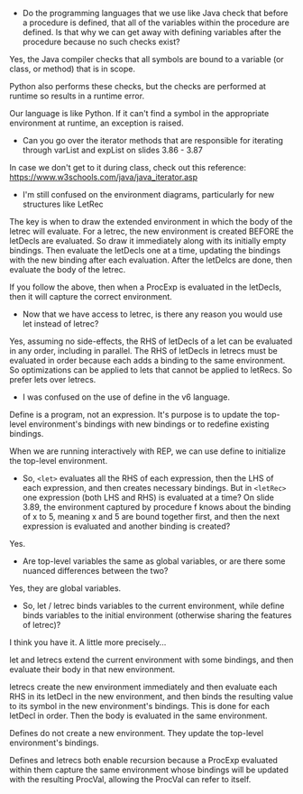 * Do the programming languages that we use like Java check that before a procedure is defined, that all of the variables within the procedure are defined. Is that why we can get away with defining variables after the procedure because no such checks exist?

Yes, the Java compiler checks that all symbols are bound to a variable (or
class, or method) that is in scope.

Python also performs these checks, but the checks are performed at runtime
so results in a runtime error.

Our language is like Python. If it can't find a symbol in the appropriate
environment at runtime, an exception is raised.

* Can you go over the iterator methods that are responsible for iterating through varList and expList on slides 3.86 - 3.87

In case we don't get to it during class, check out this reference:
https://www.w3schools.com/java/java_iterator.asp


* I'm still confused on the environment diagrams, particularly for new structures like LetRec

The key is when to draw the extended environment in which the body of the
letrec will evaluate. For a letrec, the new environment is created BEFORE
the letDecls are evaluated. So draw it immediately along with its initially
empty bindings. Then evaluate the letDecls one at a time, updating the bindings
with the new binding after each evaluation. After the letDelcs are done,
then evaluate the body of the letrec.

If you follow the above, then when a ProcExp is evaluated in the letDecls,
then it will capture the correct environment.

* Now that we have access to letrec, is there any reason you would use let instead of letrec?

Yes, assuming no side-effects, the RHS of letDecls of a let can be evaluated
in any order, including in parallel. The RHS of letDecls in letrecs must be
evaluated in order because each adds a binding to the same environment.
So optimizations can be applied to lets that cannot be applied to letRecs.
So prefer lets over letrecs.

* I was confused on the use of define in the v6 language.

Define is a program, not an expression. It's purpose is to update the
top-level environment's bindings with new bindings or to redefine existing
bindings.

When we are running interactively with REP, we can use define to initialize
the top-level environment.

* So, `<let>` evaluates all the RHS of each expression, then the LHS of each expression, and then creates necessary bindings. But in `<letRec>` one expression (both LHS and RHS) is evaluated at a time? On slide 3.89, the environment captured by procedure f knows about the binding of x to 5, meaning x and 5 are bound together first, and then the next expression is evaluated and another binding is created?

Yes.

* Are top-level variables the same as global variables, or are there some nuanced differences between the two?

Yes, they are global variables.

* So, let / letrec binds variables to the current environment, while define binds variables to the initial environment (otherwise sharing the features of letrec)?

I think you have it. A little more precisely...

let and letrecs extend the current environment with some bindings, and then
evaluate their body in that new environment.

letrecs create the new environment immediately and then evaluate each RHS
in its letDecl in the new environment, and then binds the resulting value
to its symbol in the new environment's bindings. This is done for each
letDecl in order. Then the body is evaluated in the same environment.

Defines do not create a new environment. They update the top-level environment's
bindings.

Defines and letrecs both enable recursion because a ProcExp evaluated within
them capture the same environment whose bindings will be updated with the
resulting ProcVal, allowing the ProcVal can refer to itself.
